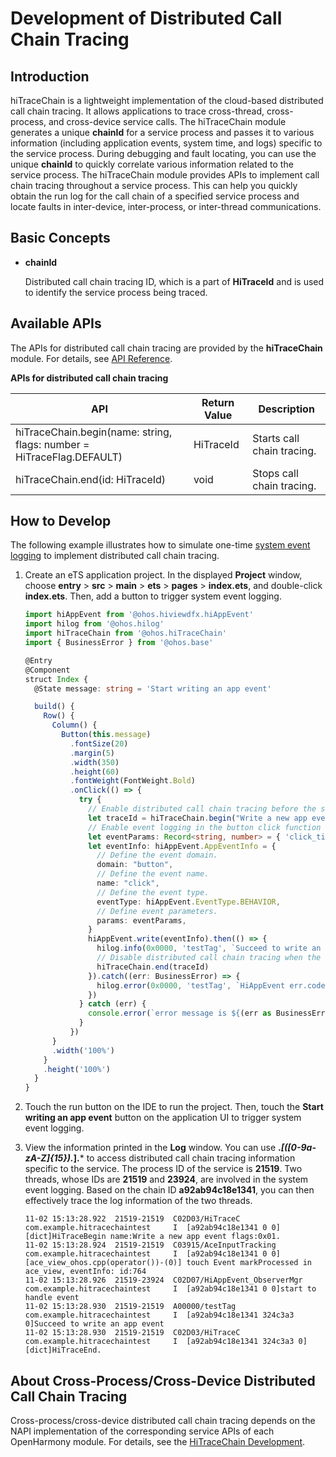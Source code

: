 # Development of Distributed Call Chain Tracing

## Introduction

hiTraceChain is a lightweight implementation of the cloud-based distributed call chain tracing. It allows applications to trace cross-thread, cross-process, and cross-device service calls. The hiTraceChain module generates a unique **chainId** for a service process and passes it to various information (including application events, system time, and logs) specific to the service process. During debugging and fault locating, you can use the unique **chainId** to quickly correlate various information related to the service process. The hiTraceChain module provides APIs to implement call chain tracing throughout a service process. This can help you quickly obtain the run log for the call chain of a specified service process and locate faults in inter-device, inter-process, or inter-thread communications.

## Basic Concepts

- **chainId**

  Distributed call chain tracing ID, which is a part of **HiTraceId** and is used to identify the service process being traced.

## Available APIs

The APIs for distributed call chain tracing are provided by the **hiTraceChain** module. For details, see [API Reference](../reference/apis/js-apis-hitracechain.md).

**APIs for distributed call chain tracing**

| API                                                                                                             | Return Value        | Description                        |
| ------------------------------------------------------------------------------------------------------------------- | -------------- | ------------                 |
| hiTraceChain.begin(name: string, flags: number = HiTraceFlag.DEFAULT)                                               | HiTraceId      | Starts call chain tracing.                  |
| hiTraceChain.end(id: HiTraceId)                                                                                     | void           | Stops call chain tracing.                  |

## How to Develop

The following example illustrates how to simulate one-time [system event logging](../reference/apis/js-apis-hiappevent.md) to implement distributed call chain tracing.

1. Create an eTS application project. In the displayed **Project** window, choose **entry** > **src** > **main** > **ets** > **pages** > **index.ets**, and double-click **index.ets**. Then, add a button to trigger system event logging.

    ```ts
    import hiAppEvent from '@ohos.hiviewdfx.hiAppEvent'
    import hilog from '@ohos.hilog'
    import hiTraceChain from '@ohos.hiTraceChain'
    import { BusinessError } from '@ohos.base'

    @Entry
    @Component
    struct Index {
      @State message: string = 'Start writing an app event'

      build() {
        Row() {
          Column() {
            Button(this.message)
              .fontSize(20)
              .margin(5)
              .width(350)
              .height(60)
              .fontWeight(FontWeight.Bold)
              .onClick(() => {
                try {
                  // Enable distributed call chain tracing before the service starts.
                  let traceId = hiTraceChain.begin("Write a new app event", hiTraceChain.HiTraceFlag.INCLUDE_ASYNC)
                  // Enable event logging in the button click function to log button click events.
                  let eventParams: Record<string, number> = { 'click_time': 100 }
                  let eventInfo: hiAppEvent.AppEventInfo = {
                    // Define the event domain.
                    domain: "button",
                    // Define the event name.
                    name: "click",
                    // Define the event type.
                    eventType: hiAppEvent.EventType.BEHAVIOR,
                    // Define event parameters.
                    params: eventParams,
                  }
                  hiAppEvent.write(eventInfo).then(() => {
                    hilog.info(0x0000, 'testTag', `Succeed to write an app event`)
                    // Disable distributed call chain tracing when the service ends.
                    hiTraceChain.end(traceId)
                  }).catch((err: BusinessError) => {
                    hilog.error(0x0000, 'testTag', `HiAppEvent err.code: ${err.code}, err.message: ${err.message}`)
                  })
                } catch (err) {
                  console.error(`error message is ${(err as BusinessError).message}`)
                }
              })
          }
          .width('100%')
        }
        .height('100%')
      }
    }
    ```

2. Touch the run button on the IDE to run the project. Then, touch the **Start writing an app event** button on the application UI to trigger system event logging.

3. View the information printed in the **Log** window. You can use **.*\[([0-9a-zA-Z]{15}).*].*** to access distributed call chain tracing information specific to the service. The process ID of the service is **21519**. Two threads, whose IDs are **21519** and **23924**, are involved in the system event logging. Based on the chain ID **a92ab94c18e1341**, you can then effectively trace the log information of the two threads.
    ```text
    11-02 15:13:28.922  21519-21519  C02D03/HiTraceC                  com.example.hitracechaintest     I  [a92ab94c18e1341 0 0][dict]HiTraceBegin name:Write a new app event flags:0x01.
    11-02 15:13:28.924  21519-21519  C03915/AceInputTracking          com.example.hitracechaintest     I  [a92ab94c18e1341 0 0][ace_view_ohos.cpp(operator())-(0)] touch Event markProcessed in ace_view, eventInfo: id:764
    11-02 15:13:28.926  21519-23924  C02D07/HiAppEvent_ObserverMgr    com.example.hitracechaintest     I  [a92ab94c18e1341 0 0]start to handle event
    11-02 15:13:28.930  21519-21519  A00000/testTag                   com.example.hitracechaintest     I  [a92ab94c18e1341 324c3a3 0]Succeed to write an app event
    11-02 15:13:28.930  21519-21519  C02D03/HiTraceC                  com.example.hitracechaintest     I  [a92ab94c18e1341 324c3a3 0][dict]HiTraceEnd.
   ```

## About Cross-Process/Cross-Device Distributed Call Chain Tracing

Cross-process/cross-device distributed call chain tracing depends on the NAPI implementation of the corresponding service APIs of each OpenHarmony module. For details, see the [HiTraceChain Development](../../device-dev/subsystems/subsys-dfx-hitracechain.md).
